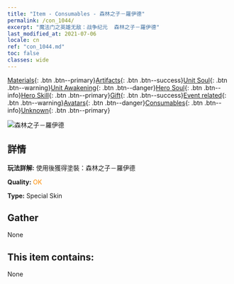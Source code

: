 ```yaml
---
title: "Item - Consumables - 森林之子－羅伊德"
permalink: /con_1044/
excerpt: "魔法门之英雄无敌：战争纪元  森林之子－羅伊德"
last_modified_at: 2021-07-06
locale: cn
ref: "con_1044.md"
toc: false
classes: wide
---
```

 [Materials](/ItemsCN/){: .btn .btn--primary}[Artifacts](/ItemsCN/Artifacts/){: .btn .btn--success}[Unit Soul](/ItemsCN/UnitSoul/){: .btn .btn--warning}[Unit Awakening](/ItemsCN/UnitAwakening/){: .btn .btn--danger}[Hero Soul](/ItemsCN/HeroSoul/){: .btn .btn--info}[Hero Skill](/ItemsCN/HeroSkill/){: .btn .btn--primary}[Gift](/ItemsCN/Gift/){: .btn .btn--success}[Event related](/ItemsCN/Events/){: .btn .btn--warning}[Avatars](/ItemsCN/Avatars/){: .btn .btn--danger}[Consumables](/ItemsCN/Consumables/){: .btn .btn--info}[Unknown](/ItemsCN/Unknown/){: .btn .btn--primary}

 ![森林之子－羅伊德](/images/h/h_Ryland3.jpg)

## 詳情
 **玩法詳解:** 使用後獲得塗裝：森林之子－羅伊德

 **Quality:** <span style="color: #FF8C00">OK</span>

 **Type:** Special Skin

## Gather

  None

## This item contains:

  None

